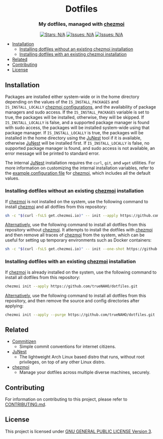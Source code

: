 <h1 align="center">
  Dotfiles
  <h3 align="center">
    My dotfiles, managed with <a href="https://chezmoi.io">chezmoi</a>
  </h3>
</h1>

<p align="center">
  <a href="https://github.com/trueNAHO/dotfiles/stargazers"
    ><img
      src="https://img.shields.io/github/stars/trueNAHO/dotfiles?colorA=363a4f&colorB=b7bdf8&style=for-the-badge"
      alt="Stars: N/A"
  /></a>
  <a href="https://github.com/trueNAHO/dotfiles/issues"
    ><img
      src="https://img.shields.io/github/issues/trueNAHO/dotfiles?colorA=363a4f&colorB=f5a97f&style=for-the-badge"
      alt="Issues: N/A"
  /></a>
  <a href="https://github.com/trueNAHO/dotfiles/contributors"
    ><img
      src="https://img.shields.io/github/contributors/trueNAHO/dotfiles?colorA=363a4f&colorB=a6da95&style=for-the-badge"
      alt="Issues: N/A"
  /></a>
</p>

<!--toc:start-->
- [Installation](#installation)
  - [Installing dotfiles without an existing chezmoi installation](#installing-dotfiles-without-an-existing-chezmoi-installation)
  - [Installing dotfiles with an existing chezmoi installation](#installing-dotfiles-with-an-existing-chezmoi-installation)
- [Related](#related)
- [Contributing](#contributing)
- [License](#license)
<!--toc:end-->

## Installation

Packages are installed either system-wide or in the home directory depending on
the values of the `IS_INSTALL_PACKAGES` and `IS_INSTALL_LOCALLY` [chezmoi
configurations](docs/chezmoi.yaml), and the availability of package managers and
sudo access. If the `IS_INSTALL_PACKAGES` variable is set to true, the packages
will be installed, otherwise, they will be skipped. If `IS_INSTALL_LOCALLY` is
false, and a supported package manager is found with sudo access, the packages
will be installed system-wide using that package manager. If
`IS_INSTALL_LOCALLY` is true, the packages will be installed in the home
directory using the [JuNest](https://github.com/fsquillace/junest) tool if it is
available, otherwise [JuNest](https://github.com/fsquillace/junest) will be
installed first. If `IS_INSTALL_LOCALLY` is false, no supported package manager
is found, and sudo access is not available, an error message will be printed to
standard error.

The internal [JuNest](https://github.com/fsquillace/junest) installation
requires the `curl`, `git`, and `wget` utilities. For more information on
customizing the internal installation variables, refer to the [example
configuration file](docs/chezmoi.yaml) for [chezmoi](https://chezmoi.io), which
includes all the default values.

### Installing dotfiles without an existing [chezmoi](https://chezmoi.io) installation

If [chezmoi](https://chezmoi.io) is not installed on the system, use the
following command to install [chezmoi](https://chezmoi.io) and all dotfiles from
this repository:

```bash
sh -c "$(curl -fsLS get.chezmoi.io)" -- init --apply https://github.com/trueNAHO/dotfiles.git
```

[Alternatively](https://www.chezmoi.io/reference/commands/init/#-one-shot), use
the following command to install all dotfiles from this repository without
[chezmoi](https://chezmoi.io). It attempts to install the dotfiles with
[chezmoi](https://chezmoi.io) and then remove all traces of
[chezmoi](https://chezmoi.io) from the system, which can be useful for setting
up temporary environments such as Docker containers:

```bash
sh -c "$(curl -fsLS get.chezmoi.io)" -- init --one-shot https://github.com/trueNAHO/dotfiles.git
```

### Installing dotfiles with an existing [chezmoi](https://chezmoi.io) installation

If [chezmoi](https://chezmoi.io) is already installed on the system, use the
following command to install all dotfiles from this repository:

```bash
chezmoi init --apply https://github.com/trueNAHO/dotfiles.git
```

[Alternatively](https://www.chezmoi.io/reference/commands/init/#-purge), use the
following command to install all dotfiles from this repository, and then remove
the source and config directories after applying:

```bash
chezmoi init --apply --purge https://github.com/trueNAHO/dotfiles.git
```

## Related

- [Commitizen](http://commitizen.github.io/cz-cli)
  - Simple commit conventions for internet citizens.
- [JuNest](https://github.com/fsquillace/junest)
  - The lightweight Arch Linux based distro that runs, without root privileges,
    on top of any other Linux distro.
- [chezmoi](https://chezmoi.io)
  - Manage your dotfiles across multiple diverse machines, securely.

## Contributing

For information on contributing to this project, please refer to
[CONTRIBUTING.md](docs/CONTRIBUTING.md).

## License

This project is licensed under [GNU GENERAL PUBLIC LICENSE Version 3](LICENSE).
